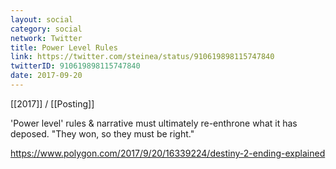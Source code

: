 ```yaml
---
layout: social
category: social
network: Twitter
title: Power Level Rules
link: https://twitter.com/steinea/status/910619898115747840
twitterID: 910619898115747840
date: 2017-09-20
---
```


[[2017]] / [[Posting]]

'Power level' rules & narrative must ultimately re-enthrone what it has deposed. "They won, so they must be right."

<https://www.polygon.com/2017/9/20/16339224/destiny-2-ending-explained>
